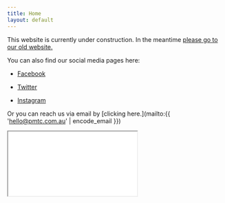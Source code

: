 ```yaml
---
title: Home
layout: default
---
```


This website is currently under construction. In the meantime [please go to our old website.](https://pmtc.xyz)

You can also find our social media pages here:

- [Facebook](https://facebook.com/tendercentre)

- [Twitter](https://twitter.com/_tendercentre)

- [Instagram](https://instagram.com/tendercentre)

Or you can reach us via email by [clicking here.](mailto:{{ 'hello@pmtc.com.au' | encode_email }})

<!-- LightWidget for Instagram -->
<script src="//lightwidget.com/widgets/lightwidget.js"></script><iframe src="//lightwidget.com/widgets/5908e6a3840451d8b0b8b94e99e9712f.html" scrolling="no" allowtransparency="true" class="lightwidget-widget col-md-8"></iframe>